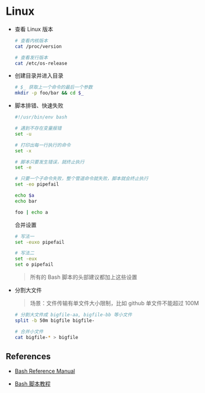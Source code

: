# Linux

- 查看 Linux 版本

    ```bash
    # 查看内核版本
    cat /proc/version

    # 查看发行版本
    cat /etc/os-release
    ```

- 创建目录并进入目录

    ```bash
    # $_ 获取上一个命令的最后一个参数
    mkdir -p foo/bar && cd $_
    ```

- 脚本排错、快速失败

    ```bash
    #!/usr/bin/env bash

    # 遇到不存在变量报错
    set -u

    # 打印出每一行执行的命令
    set -x

    # 脚本只要发生错误，就终止执行
    set -e

    # 只要一个子命令失败，整个管道命令就失败，脚本就会终止执行
    set -eo pipefail

    echo $a
    echo bar

    foo | echo a
    ```

    合并设置

    ```bash
    # 写法一
    set -euxo pipefail

    # 写法二
    set -eux
    set o pipefail
    ```

    > 所有的 Bash 脚本的头部建议都加上这些设置

- 分割大文件

    > 场景：文件传输有单文件大小限制，比如 github 单文件不能超过 100M

    ```bash
    # 分割大文件成 bigfile-aa, bigfile-bb 等小文件
    split -b 50m bigfile bigfile-

    # 合并小文件
    cat bigfile-* > bigfile
    ```

## References

- [Bash Reference Manual](http://www.gnu.org/software/bash/manual/html_node/)

- [Bash 脚本教程](https://wangdoc.com/bash/)

